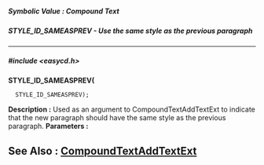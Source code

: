 ##### Symbolic Value : Compound Text
##### STYLE_ID_SAMEASPREV - Use the same style as the previous paragraph
---
##### #include <easycd.h>
 **STYLE_ID_SAMEASPREV(**

	  STYLE_ID_SAMEASPREV);
**Description :**
Used as an argument to CompoundTextAddTextExt to indicate that the new 
paragraph should have the same style as the previous paragraph.
**Parameters :**


**See Also :**
[CompoundTextAddTextExt](D:/md_files/CompoundTextAddTextExt.md)
---
